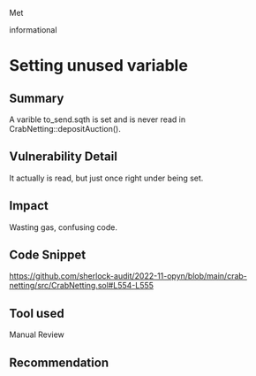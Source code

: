 Met

informational

# Setting unused variable

## Summary
A varible to_send.sqth is set and is never read in CrabNetting::depositAuction().
## Vulnerability Detail
It actually is read, but just once right under being set.
## Impact
Wasting gas, confusing code.
## Code Snippet
https://github.com/sherlock-audit/2022-11-opyn/blob/main/crab-netting/src/CrabNetting.sol#L554-L555
## Tool used

Manual Review

## Recommendation
